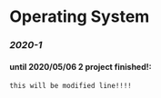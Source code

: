 # Operating System

### *2020-1*

#### until 2020/05/06 2 project finished!:
    this will be modified line!!!!
